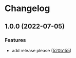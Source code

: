 # Changelog

## 1.0.0 (2022-07-05)


### Features

* add release please ([520b155](https://github.com/Mbaamir/mabudachi-hardhat/commit/520b155da3ae2739cf41336f0237d31ecee1d4c4))

